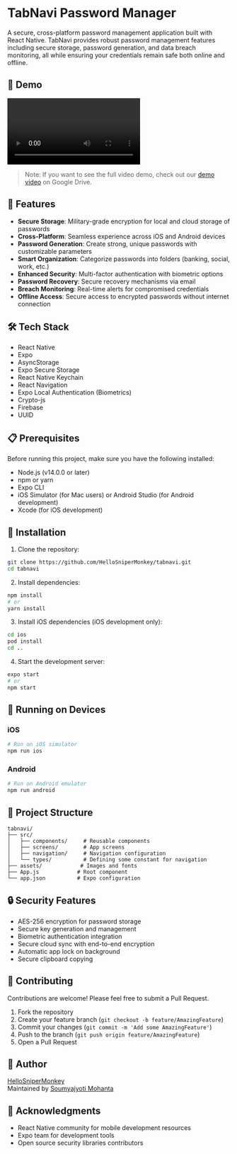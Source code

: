 # TabNavi Password Manager
A secure, cross-platform password management application built with React Native. TabNavi provides robust password management features including secure storage, password generation, and data breach monitoring, all while ensuring your credentials remain safe both online and offline.

## 📱 Demo
![TabNavi Demo](./video.mov)

> Note: If you want to see the full video demo, check out our [demo video](./video.mov) on Google Drive.

## 🚀 Features
- **Secure Storage**: Military-grade encryption for local and cloud storage of passwords
- **Cross-Platform**: Seamless experience across iOS and Android devices
- **Password Generation**: Create strong, unique passwords with customizable parameters
- **Smart Organization**: Categorize passwords into folders (banking, social, work, etc.)
- **Enhanced Security**: Multi-factor authentication with biometric options
- **Password Recovery**: Secure recovery mechanisms via email 
- **Breach Monitoring**: Real-time alerts for compromised credentials
- **Offline Access**: Secure access to encrypted passwords without internet connection

## 🛠 Tech Stack
- React Native
- Expo
- AsyncStorage
- Expo Secure Storage
- React Native Keychain
- React Navigation
- Expo Local Authentication (Biometrics)
- Crypto-js
- Firebase
- UUID

## 📋 Prerequisites
Before running this project, make sure you have the following installed:
- Node.js (v14.0.0 or later)
- npm or yarn
- Expo CLI
- iOS Simulator (for Mac users) or Android Studio (for Android development)
- Xcode (for iOS development)

## 🔧 Installation
1. Clone the repository:
```bash
git clone https://github.com/HelloSniperMonkey/tabnavi.git
cd tabnavi
```

2. Install dependencies:
```bash
npm install
# or
yarn install
```

3. Install iOS dependencies (iOS development only):
```bash
cd ios
pod install
cd ..
```

4. Start the development server:
```bash
expo start
# or
npm start
```

## 📱 Running on Devices
### iOS
```bash
# Run on iOS simulator
npm run ios
```

### Android
```bash
# Run on Android emulator
npm run android
```

## 📁 Project Structure
```
tabnavi/
├── src/
│   ├── components/     # Reusable components
│   ├── screens/        # App screens
│   ├── navigation/     # Navigation configuration
│   └── types/          # Defining some constant for navigation
├── assets/            # Images and fonts
├── App.js            # Root component
└── app.json          # Expo configuration
```

## 🔒 Security Features
- AES-256 encryption for password storage
- Secure key generation and management
- Biometric authentication integration
- Secure cloud sync with end-to-end encryption
- Automatic app lock on background
- Secure clipboard copying

## 🤝 Contributing
Contributions are welcome! Please feel free to submit a Pull Request.

1. Fork the repository
2. Create your feature branch (`git checkout -b feature/AmazingFeature`)
3. Commit your changes (`git commit -m 'Add some AmazingFeature'`)
4. Push to the branch (`git push origin feature/AmazingFeature`)
5. Open a Pull Request

## 👤 Author
[HelloSniperMonkey](https://github.com/HelloSniperMonkey)  
Maintained by [Soumyajyoti Mohanta](mailto:soumyajyotimohanta@gmail.com)

## 🙏 Acknowledgments
- React Native community for mobile development resources
- Expo team for development tools
- Open source security libraries contributors
